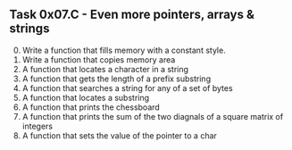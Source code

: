## Task 0x07.C - Even more pointers, arrays & strings
  0. Write a function that fills memory with a constant style.
  1. Write a function that copies memory area
  2. A function that locates a character in a string
  3. A function that gets the length of a prefix substring
  4. A function that searches a string for any of a set of bytes
  5. A function that locates a substring
  6. A function that prints the chessboard
  7. A function that prints the sum of the two diagnals of a square matrix of integers
  8. A function that sets the value of the pointer to a char
